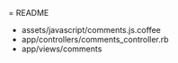 = README

* assets/javascript/comments.js.coffee
* app/controllers/comments_controller.rb
* app/views/comments
